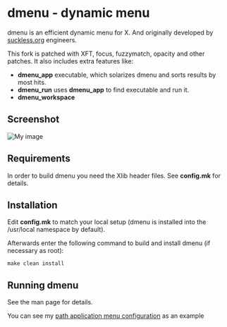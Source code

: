 # dmenu - dynamic menu

dmenu is an efficient dynamic menu for X. And originally developed by [suckless.org](http://dwm.suckless.org)
engineers.

This fork is patched with XFT, focus, fuzzymatch, opacity and other patches.
It also includes extra features like:

- **dmenu_app** executable, which solarizes dmenu and sorts results by most hits.
- **dmenu_run** uses **dmenu_app** to find executable and run it.
- **dmenu_workspace**

## Screenshot

![My image](https://raw.github.com/l3pp4rd/dmenu/master/dmenu.png)

## Requirements

In order to build dmenu you need the Xlib header files. See **config.mk** for details.

## Installation

Edit **config.mk** to match your local setup (dmenu is installed into
the /usr/local namespace by default).

Afterwards enter the following command to build and install dmenu
(if necessary as root):

    make clean install

## Running dmenu

See the man page for details.

You can see my [path application menu configuration](https://github.com/l3pp4rd/dotfiles/blob/master/scripts/path_dmenu) as an example


